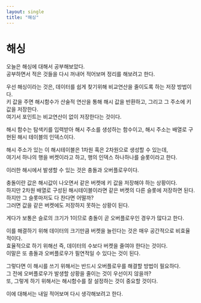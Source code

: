 ```yaml
---
layout: single
title: "해싱"
---
```


# 해싱

오늘은 해싱에 대해서 공부해보았다.  
공부하면서 적은 것들을 다시 꺼내어 적어보며 정리를 해보려고 한다.  

우선 해싱이라는 것은, 데이터를 쉽게 찾기위해 비교연산을 줄이도록 하는 저장 방법이다.  
키 값을 주면 해시함수가 산술적 연산을 통해 해시 값을 반환하고, 그리고 그 주소에 키 값을 저장한다.  
여기서 포인트는 비교연산이 없이 저장한다는 것이다.  

해시 함수는 탐색키를 입력받아 해시 주소를 생성하는 함수이고,
해시 주소는 배열로 구현된 해시 테이블의 인덱스이다.  

해시 주소가 있는 이 해시테이블은 1차원 혹은 2차원으로 생성할 수 있는데,  
여기서 하나의 행을 버켓이라고 하고, 행의 인덱스 하나하나를 슬롯이라고 한다.  

이러한 해시에서 발생할 수 있는 것은 충돌과 오버플로우이다.  

충돌이란 값은 해시값이 나오면서 같은 버켓에 키 값을 저장해야 하는 상황이다.  
하지만 2차원 배열로 구성된 해시테이블이라면 같은 버켓의 다른 슬롯에 저장하면 된다.  
하지만 그 슬롯마저도 다 찬다면 어떨까?  
그러면 값을 같은 버켓에도 저장하지 못하는 상황이 된다.  

게다가 보통은 슬로의 크기가 1이므로 충돌이 곧 오버플로우인 경우가 많다고 한다.  

이를 해결하기 위해 데이터의 크기만큼 버켓을 늘린다는 것은 매우 공간적으로 비효율 적이다.  
효율적으로 하기 위해선 즉, 데이터의 수보다 버켓을 줄여야 한다는 것이다.  
이말은 또 충돌과 오버플로우가 필연적일 수 있다는 것이 된다.

그렇다면 이 해시를 쓰기 위해서는 반드시 오버플로우를 해결할 방법이 필요하다.  
그 전에 오버플로우가 발생할 상황을 줄이는 것이 우선이지 않을까?  
또, 그렇게 하기 위해서는 해시함수를 잘 설정하는 것이 중요할 것이다.  

이에 대해서는 내일 적어보며 다시 생각해보려고 한다.
